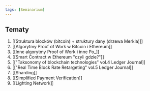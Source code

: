 ```yaml
---
tags: [Seminarium]
---
```


## Tematy
1. [[Struktura blocków (bitcoin) + struktury dany (drzewa Merkla)]] 
2. [[Algorytmy Proof of Work w Bitcoin i Ethereum]] 
3. [[Inne algorytmy Proof of Work i inne Po_]]
4. [[Smart Contract w Ethereum "czyli gdzie?"]] 
5. [["Taksonomy of blockchain technologies" vol.4 Ledger Journal]]
6. [["Real Time Block Rate Retargeting" vol.5 Ledger Journal]]
8. [[Sharding]]
11. [[Simplified Payment Verification]]
12. [[Lighting Network]]
